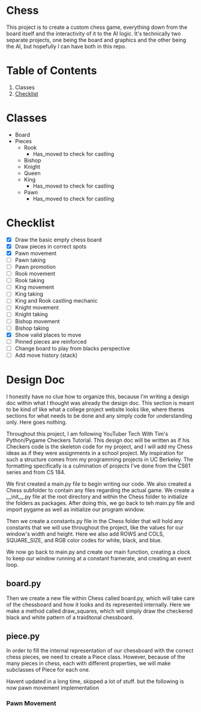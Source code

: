 # Chess
This project is to create a custom chess game, everything down from the board itself and the interactivity of it to the AI logic. It's technically two separate projects, one being the board and graphics and the other being the AI, but hopefully I can have both in this repo.

# Table of Contents
1. Classes
2. [Checklist](#checklist)

# Classes
* Board
* Pieces
  * Rook
    * Has_moved to check for castling
  * Bishop
  * Knight
  * Queen
  * King
    * Has_moved to check for castling
  * Pawn
    * Has_moved to check for castling

# Checklist <a name="checklist"></a>
- [x] Draw the basic empty chess board
- [x] Draw pieces in correct spots
- [x] Pawn movement
- [ ] Pawn taking
- [ ] Pawn promotion
- [ ] Rook movement
- [ ] Rook taking
- [ ] King movement
- [ ] King taking
- [ ] King and Rook castling mechanic
- [ ] Knight movement
- [ ] Knight taking
- [ ] Bishop movement
- [ ] Bishop taking
- [x] Show valid places to move
- [ ] Pinned pieces are reinforced
- [ ] Change board to play from blacks perspective
- [ ] Add move history (stack)

# Design Doc
I honestly have no clue how to organize this, because I'm writing a design doc within what I thought was already the design doc. This section is meant to be kind of like what a college project website looks like, where theres sections for what needs to be done and any simply code for understanding only. Here goes nothing.

Throughout this project, I am following YouTuber Tech With Tim's Python/Pygame Checkers Tutorial. This design doc will be written as if his Checkers code is the skeleton code for my project, and I will add my Chess ideas as if they were assignments in a school project. My inspiration for such a structure comes from my programming projects in UC Berkeley. The formatting specifically is a culmination of projects I've done from the CS61 series and from CS 184.

We first created a main.py file to begin writing our code. We also created a Chess subfolder to contain any files regarding the actual game. We create a \_\_init\_\_.py file at the root directory and within the Chess folder to initialize the folders as packages. After doing this, we go back to teh main.py file and import pygame as well as initialize our program window.

Then we create a constants.py file in the Chess folder that will hold any constants that we will use throughout the project, like the values for our window's width and height. Here we also add ROWS and COLS, SQUARE_SIZE, and RGB color codes for white, black, and blue.

We now go back to main.py and create our main function, creating a clock to keep our window running at a constant framerate, and creating an event loop.

## board.py
Then we create a new file within Chess called board.py, which will take care of the chessboard and how it looks and its represented internally. Here we make a method called draw_squares, which will simply draw the checkered black and white pattern of a traiditonal chessboard.

## piece.py
In order to fill the internal representation of our chessboard with the correct chess pieces, we need to create a Piece class. However, because of the many pieces in chess, each with different properties, we will make subclasses of Piece for each one. 

Havent updated in a long time, skipped a lot of stuff. but the following is now pawn movement implementation
### Pawn Movement

